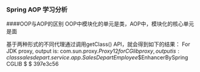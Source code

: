 ### Spring AOP 学习分析

####OOP与AOP的区别
 OOP中模块化的单元是类，AOP中，模块化的核心单元是面
 
 基于两种形式的不同代理通过调用getClass() API，就会得到如下的结果：
 For JDK proxy, output is:    com.sun.proxy.$Proxy12
 for CGlib proxy,output is:    class salesdepart.service.app.SalesDepartEmployee$$EnhancerBySpring CGLIB $ $ 397e3c56
